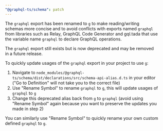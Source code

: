 ```yaml
---
"@graphql-ts/schema": patch
---
```


The `graphql` export has been renamed to `g` to make reading/writing schemas more concise and to avoid conflicts with exports named `graphql` from libraries such as Relay, GraphQL Code Generator and gql.tada that use the variable name `graphql` to declare GraphQL operations.

The `graphql` export still exists but is now deprecated and may be removed in a future release.

To quickly update usages of the `graphql` export in your project to use `g`:

1. Navigate to `node_modules/@graphql-ts/schema/dist/declarations/src/schema-api-alias.d.ts` in your editor ("Go to Definition" will not take you to the correct file)
2. Use "Rename Symbol" to rename `graphql` to `g`, this will update usages of `graphql` to `g`
3. Change this deprecated alias back from `g` to `graphql` (avoid using "Rename Symbol" again because you want to preserve the updates you made in step 2)

You can similarly use "Rename Symbol" to quickly rename your own custom defined `graphql` to `g`.
